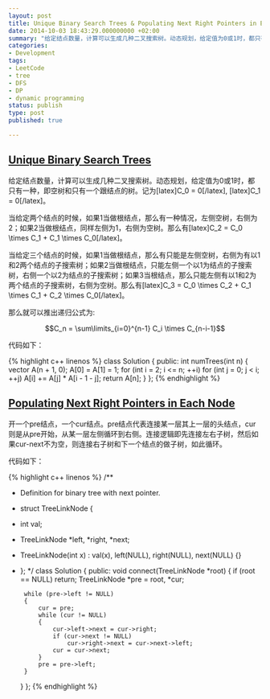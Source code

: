 ```yaml
---
layout: post
title: Unique Binary Search Trees & Populating Next Right Pointers in Each Node
date: 2014-10-03 18:43:29.000000000 +02:00
summary: "给定结点数量，计算可以生成几种二叉搜索树。动态规划，给定值为0或1时，都只有一种，即空树和只有一个跟结点的树。"
categories:
- Development
tags:
- LeetCode
- tree
- DFS
- DP
- dynamic programming
status: publish
type: post
published: true

---
```


## [Unique Binary Search Trees](https://oj.leetcode.com/problems/unique-binary-search-trees/)

给定结点数量，计算可以生成几种二叉搜索树。动态规划，给定值为0或1时，都只有一种，即空树和只有一个跟结点的树。记为[latex]C_0 = 0[/latex], [latex]C_1 = 0[/latex]。

当给定两个结点的时候，如果1当做根结点，那么有一种情况，左侧空树，右侧为2；如果2当做根结点，同样左侧为1，右侧为空树。那么有[latex]C_2 = C_0 \times C_1 + C_1 \times C_0[/latex]。

当给定三个结点的时候，如果1当做根结点，那么有只能是左侧空树，右侧为有以1和2两个结点的子搜索树；如果2当做根结点，只能左侧一个以1为结点的子搜索树，右侧一个以2为结点的子搜索树；如果3当根结点，那么只能左侧有以1和2为两个结点的子搜索树，右侧为空树。那么有[latex]C_3 = C_0 \times C_2 + C_1 \times C_1 + C_2 \times C_0[/latex]。

那么就可以推出递归公式为:

$$C_n = \sum\limits_{i=0}^{n-1} C_i \times C_{n-i-1}$$

代码如下：

{% highlight c++ linenos %}
class Solution {
public:
    int numTrees(int n) {
        vector<int> A(n + 1, 0);
        A[0] = A[1] = 1;
        for (int i = 2; i <= n; ++i)
            for (int j = 0; j < i; ++j)
                A[i] += A[j] * A[i - 1 - j];
        return A[n];
    }
};
{% endhighlight %}





## [Populating Next Right Pointers in Each Node](https://oj.leetcode.com/problems/populating-next-right-pointers-in-each-node/)

开一个pre结点，一个cur结点。pre结点代表连接某一层其上一层的头结点，cur则是从pre开始，从某一层左侧循环到右侧。连接逻辑即先连接左右子树，然后如果cur-next不为空，则连接右子树和下一个结点的做子树，如此循环。

代码如下：

{% highlight c++ linenos %}
/**
 * Definition for binary tree with next pointer.
 * struct TreeLinkNode {
 *  int val;
 *  TreeLinkNode *left, *right, *next;
 *  TreeLinkNode(int x) : val(x), left(NULL), right(NULL), next(NULL) {}
 * };
 */
class Solution {
public:
    void connect(TreeLinkNode *root) {
        if (root == NULL) return;
        TreeLinkNode *pre = root, *cur;

        while (pre->left != NULL)
        {
            cur = pre;
            while (cur != NULL)
            {
                cur->left->next = cur->right;
                if (cur->next != NULL)
                    cur->right->next = cur->next->left;
                cur = cur->next;
            }
            pre = pre->left;
        }
    }
};
{% endhighlight %}